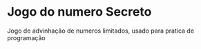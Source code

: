 <h1>Jogo do numero Secreto</h1>
<p>Jogo de advinhação de numeros limitados, usado para pratica de programação</p>

